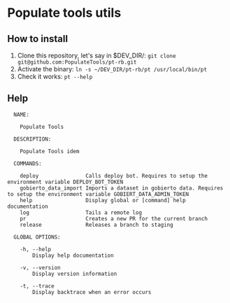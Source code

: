 # Populate tools utils

## How to install

1. Clone this repository, let's say in $DEV_DIR/: `git clone git@github.com:PopulateTools/pt-rb.git`
2. Activate the binary: `ln -s ~/DEV_DIR/pt-rb/pt /usr/local/bin/pt`
3. Check it works: `pt --help`

## Help

```
  NAME:

    Populate Tools

  DESCRIPTION:

    Populate Tools idem

  COMMANDS:

    deploy               Calls deploy bot. Requires to setup the environment variable DEPLOY_BOT_TOKEN
    gobierto_data_import Imports a dataset in gobierto data. Requires to setup the environment variable GOBIERT_DATA_ADMIN_TOKEN
    help                 Display global or [command] help documentation
    log                  Tails a remote log
    pr                   Creates a new PR for the current branch
    release              Releases a branch to staging

  GLOBAL OPTIONS:

    -h, --help
        Display help documentation

    -v, --version
        Display version information

    -t, --trace
        Display backtrace when an error occurs

```
